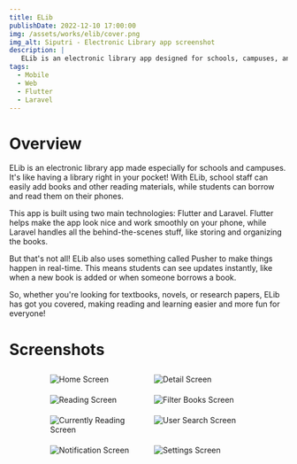 ```yaml
---
title: ELib
publishDate: 2022-12-10 17:00:00
img: /assets/works/elib/cover.png
img_alt: Siputri - Electronic Library app screenshot
description: |
   ELib is an electronic library app designed for schools, campuses, and institutions. With ELib, admins can upload books and other publications, while users can easily rent and read them via the mobile app.
tags:
  - Mobile
  - Web
  - Flutter
  - Laravel
---
```


# Overview

ELib is an electronic library app made especially for schools and campuses. It's like having a library right in your pocket! With ELib, school staff can easily add books and other reading materials, while students can borrow and read them on their phones.

This app is built using two main technologies: Flutter and Laravel. Flutter helps make the app look nice and work smoothly on your phone, while Laravel handles all the behind-the-scenes stuff, like storing and organizing the books.

But that's not all! ELib also uses something called Pusher to make things happen in real-time. This means students can see updates instantly, like when a new book is added or when someone borrows a book.

So, whether you're looking for textbooks, novels, or research papers, ELib has got you covered, making reading and learning easier and more fun for everyone!

# Screenshots

<div style="display: flex; flex-wrap: wrap; justify-content: center;">
    <div style="flex: 0 0 33.33%; max-width: 33.33%; padding: 10px;">
        <img src="/assets/works/elib/home.webp" alt="Home Screen" style="max-width: 100%;">
    </div>
    <div style="flex: 0 0 33.33%; max-width: 33.33%; padding: 10px;">
        <img src="/assets/works/elib/detail.webp" alt="Detail Screen" style="max-width: 100%;">
    </div>
    <div style="flex: 0 0 33.33%; max-width: 33.33%; padding: 10px;">
        <img src="/assets/works/elib/read.webp" alt="Reading Screen" style="max-width: 100%;">
    </div>
    <div style="flex: 0 0 33.33%; max-width: 33.33%; padding: 10px;">
        <img src="/assets/works/elib/filter.webp" alt="Filter Books Screen" style="max-width: 100%;">
    </div>
    <div style="flex: 0 0 33.33%; max-width: 33.33%; padding: 10px;">
        <img src="/assets/works/elib/onread.webp" alt="Currently Reading Screen" style="max-width: 100%;">
    </div>
    <div style="flex: 0 0 33.33%; max-width: 33.33%; padding: 10px;">
        <img src="/assets/works/elib/social.webp" alt="User Search Screen" style="max-width: 100%;">
    </div>
    <div style="flex: 0 0 33.33%; max-width: 33.33%; padding: 10px;">
        <img src="/assets/works/elib/notification.webp" alt="Notification Screen" style="max-width: 100%;">
    </div>
    <div style="flex: 0 0 33.33%; max-width: 33.33%; padding: 10px;">
        <img src="/assets/works/elib/settings.webp" alt="Settings Screen" style="max-width: 100%;">
    </div>
</div>

<br/>
<br/>
<br/>
